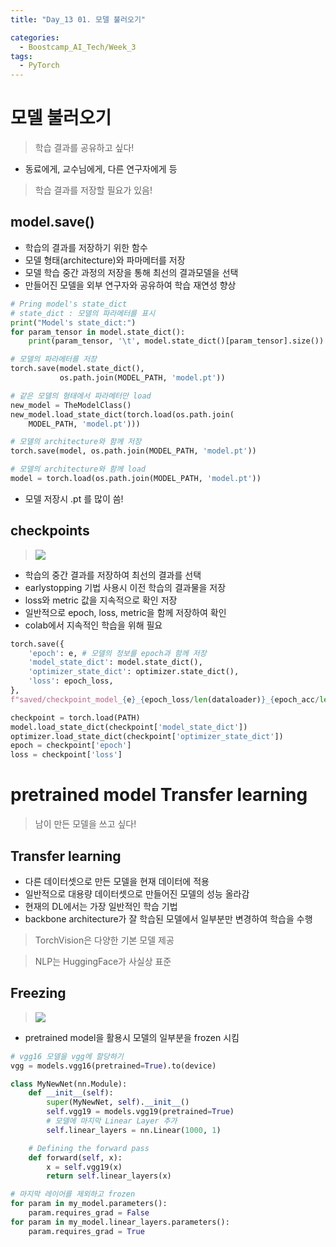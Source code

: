 ```yaml
---
title: "Day_13 01. 모델 불러오기"

categories:
  - Boostcamp_AI_Tech/Week_3
tags:
  - PyTorch
---
```


# 모델 불러오기

> 학습 결과를 공유하고 싶다!

- 동료에게, 교수님에게, 다른 연구자에게 등

> 학습 결과를 저장할 필요가 있음!

## model.save()

- 학습의 결과를 저장하기 위한 함수
- 모델 형태(architecture)와 파마메터를 저장
- 모델 학습 중간 과정의 저장을 통해 최선의 결과모델을 선택
- 만들어진 모델을 외부 연구자와 공유하여 학습 재연성 향상

```python
# Pring model's state_dict
# state_dict : 모델의 파라메터를 표시
print("Model's state_dict:")  
for param_tensor in model.state_dict():
    print(param_tensor, '\t', model.state_dict()[param_tensor].size())

# 모델의 파라메터를 저장
torch.save(model.state_dict(),
           os.path.join(MODEL_PATH, 'model.pt'))

# 같은 모델의 형태에서 파라메터만 load
new_model = TheModelClass()
new_model.load_state_dict(torch.load(os.path.join(
    MODEL_PATH, 'model.pt')))

# 모델의 architecture와 함께 저장
torch.save(model, os.path.join(MODEL_PATH, 'model.pt'))

# 모델의 architecture와 함께 load
model = torch.load(os.path.join(MODEL_PATH, 'model.pt'))
```

- 모델 저장시 .pt 를 많이 씀!

## checkpoints

> ![]({{site.url}}/assets/images/2021-08-19-10-41-47.png)

- 학습의 중간 결과를 저장하여 최선의 결과를 선택
- earlystopping 기법 사용시 이전 학습의 결과물을 저장
- loss와 metric 값을 지속적으로 확인 저장
- 일반적으로 epoch, loss, metric을 함께 저장하여 확인
- colab에서 지속적인 학습을 위해 필요

```python
torch.save({
    'epoch': e, # 모델의 정보를 epoch과 함께 저장
    'model_state_dict': model.state_dict(),
    'optimizer_state_dict': optimizer.state_dict(),
    'loss': epoch_loss,
},
f"saved/checkpoint_model_{e}_{epoch_loss/len(dataloader)}_{epoch_acc/len(data_loader)}.pt")

checkpoint = torch.load(PATH)
model.load_state_dict(checkpoint['model_state_dict'])
optimizer.load_state_dict(checkpoint['optimizer_state_dict'])
epoch = checkpoint['epoch']
loss = checkpoint['loss']
```

# pretrained model Transfer learning

> 남이 만든 모델을 쓰고 싶다!

## Transfer learning

- 다른 데이터셋으로 만든 모델을 현재 데이터에 적용
- 일반적으로 대용량 데이터셋으로 만들어진 모델의 성능 올라감
- 현재의 DL에서는 가장 일반적인 학습 기법
- backbone architecture가 잘 학습된 모델에서 일부분만 변경하여 학습을 수행

> TorchVision은 다양한 기본 모델 제공

> NLP는 HuggingFace가 사실상 표준

## Freezing

> ![]({{site.url}}/assets/images/2021-08-19-11-14-07.png)

- pretrained model을 활용시 모델의 일부분을 frozen 시킴

```python
# vgg16 모델을 vgg에 할당하기
vgg = models.vgg16(pretrained=True).to(device)

class MyNewNet(nn.Module):
    def __init__(self):
        super(MyNewNet, self).__init__()
        self.vgg19 = models.vgg19(pretrained=True)
        # 모델에 마지막 Linear Layer 추가
        self.linear_layers = nn.Linear(1000, 1)

    # Defining the forward pass
    def forward(self, x):
        x = self.vgg19(x)
        return self.linear_layers(x)

# 마지막 레이어를 제외하고 frozen
for param in my_model.parameters():
    param.requires_grad = False
for param in my_model.linear_layers.parameters():
    param.requires_grad = True
```


